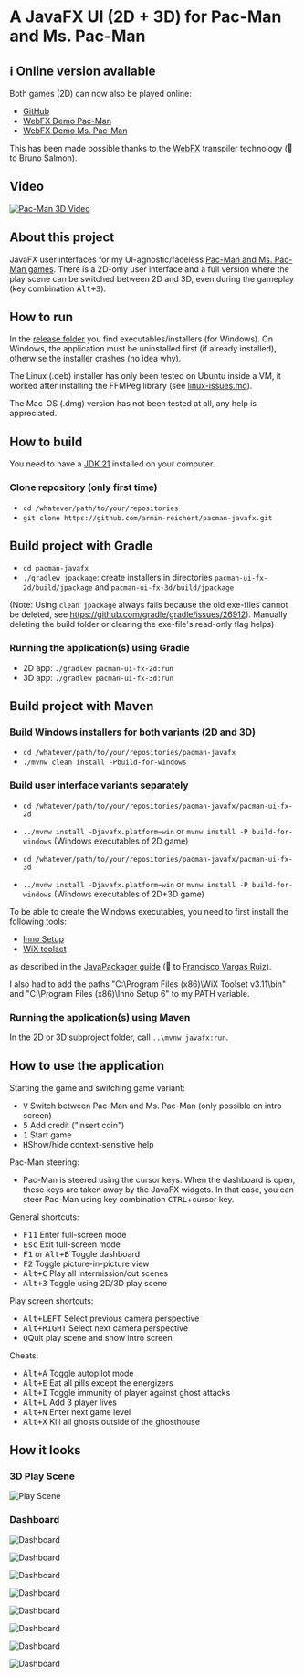 # A JavaFX UI (2D + 3D) for Pac-Man and Ms. Pac-Man

## ℹ️ Online version available

Both games (2D) can now also be played online:

- [GitHub](https://armin-reichert.github.io/webfx-pacman/)
- [WebFX Demo Pac-Man](https://pacman.webfx.dev/)
- [WebFX Demo Ms. Pac-Man](https://mspacman.webfx.dev/)

This has been made possible thanks to the [WebFX](https://webfx.dev/) transpiler technology (👏 to Bruno Salmon).

## Video

[![Pac-Man 3D Video](doc/pacman-maze.png)](https://magentacloud.de/s/qYDg6BKK7G6TxpB)

## About this project

JavaFX user interfaces for my
UI-agnostic/faceless [Pac-Man and Ms. Pac-Man games](https://github.com/armin-reichert/pacman-basic). There is a 2D-only
user interface and
a full version where the play scene can be switched between 2D and 3D, even during the gameplay (key combination <kbd>
Alt+3</kbd>).

## How to run

In the [release folder](https://github.com/armin-reichert/pacman-javafx/releases) you find executables/installers (for
Windows). On Windows, the application must be uninstalled first (if already installed), otherwise the installer crashes (no idea why).

The Linux (.deb) installer has only been tested on Ubuntu inside a VM, it worked after installing the FFMPeg library (see [linux-issues.md](linux-issues.md)).

The Mac-OS (.dmg) version has not been tested at all, any help is appreciated.

## How to build

You need to have a [JDK 21](https://www.oracle.com/java/technologies/downloads/#java21) installed on your computer.

### Clone repository (only first time)

- `cd /whatever/path/to/your/repositories`
- `git clone https://github.com/armin-reichert/pacman-javafx.git`

## Build project with Gradle

- `cd pacman-javafx`
- `./gradlew jpackage`: create installers in directories `pacman-ui-fx-2d/build/jpackage` and `pacman-ui-fx-3d/build/jpackage`

(Note: Using `clean jpackage` always fails because the old exe-files cannot be deleted, see https://github.com/gradle/gradle/issues/26912). Manually deleting the build folder or clearing the exe-file's read-only flag helps)

### Running the application(s) using Gradle

- 2D app: `./gradlew pacman-ui-fx-2d:run`
- 3D app: `./gradlew pacman-ui-fx-3d:run`

## Build project with Maven

### Build Windows installers for both variants (2D and 3D)

- `cd /whatever/path/to/your/repositories/pacman-javafx`
- `./mvnw clean install -Pbuild-for-windows`

### Build user interface variants separately

- `cd /whatever/path/to/your/repositories/pacman-javafx/pacman-ui-fx-2d`
- `../mvnw install -Djavafx.platform=win`   or `mvnw install -P build-for-windows` (Windows executables of 2D game)

- `cd /whatever/path/to/your/repositories/pacman-javafx/pacman-ui-fx-3d`
- `../mvnw install -Djavafx.platform=win`   or `mvnw install -P build-for-windows` (Windows executables of 2D+3D game)

To be able to create the Windows executables, you need to first install the following tools:

- [Inno Setup](https://jrsoftware.org/isinfo.php)
- [WiX toolset](https://wixtoolset.org/)

as described in
the [JavaPackager guide](https://github.com/fvarrui/JavaPackager/blob/master/docs/windows-tools-guide.md)
(:clap: to [Francisco Vargas Ruiz](https://github.com/fvarrui)).

I also had to add the paths "C:\Program Files (x86)\WiX Toolset v3.11\bin" and "C:\Program Files (x86)\Inno Setup 6" to my PATH variable.

### Running the application(s) using Maven

In the 2D or 3D subproject folder, call `..\mvnw javafx:run`.

## How to use the application

Starting the game and switching game variant:

- <kbd>V</kbd> Switch between Pac-Man and Ms. Pac-Man (only possible on intro screen)
- <kbd>5</kbd> Add credit ("insert coin")
- <kbd>1</kbd> Start game
- <kbd>H</kbd>Show/hide context-sensitive help

Pac-Man steering:

- Pac-Man is steered using the cursor keys. When the dashboard is open, these keys are taken away by the JavaFX widgets.
  In that case, you can steer Pac-Man using key combination <kbd>CTRL</kbd>+cursor key.

General shortcuts:

- <kbd>F11</kbd> Enter full-screen mode
- <kbd>Esc</kbd> Exit full-screen mode
- <kbd>F1</kbd> or <kbd>Alt+B</kbd> Toggle dashboard
- <kbd>F2</kbd> Toggle picture-in-picture view
- <kbd>Alt+C</kbd> Play all intermission/cut scenes
- <kbd>Alt+3</kbd> Toggle using 2D/3D play scene

Play screen shortcuts:

- <kbd>Alt+LEFT</kbd> Select previous camera perspective
- <kbd>Alt+RIGHT</kbd> Select next camera perspective
- <kbd>Q</kbd>Quit play scene and show intro screen

Cheats:

- <kbd>Alt+A</kbd> Toggle autopilot mode
- <kbd>Alt+E</kbd> Eat all pills except the energizers
- <kbd>Alt+I</kbd> Toggle immunity of player against ghost attacks
- <kbd>Alt+L</kbd> Add 3 player lives
- <kbd>Alt+N</kbd> Enter next game level
- <kbd>Alt+X</kbd> Kill all ghosts outside of the ghosthouse

## How it looks

### 3D Play Scene

![Play Scene](doc/pacman-maze.png)

### Dashboard

![Dashboard](doc/dashboard-general.png)

![Dashboard](doc/dashboard-shortcuts.png)

![Dashboard](doc/dashboard-appearance.png)

![Dashboard](doc/dashboard-3d-settings.png)

![Dashboard](doc/dashboard-game-control.png)

![Dashboard](doc/dashboard-game-info.png)

![Dashboard](doc/dashboard-ghost-info.png)

![Dashboard](doc/dashboard-about.png)
